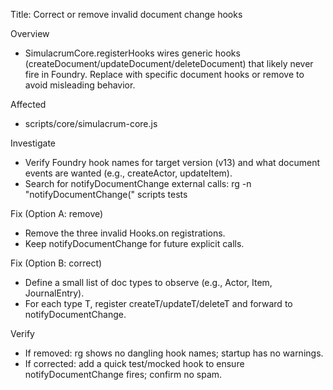Title: Correct or remove invalid document change hooks

Overview
- SimulacrumCore.registerHooks wires generic hooks (createDocument/updateDocument/deleteDocument) that likely never fire in Foundry. Replace with specific document hooks or remove to avoid misleading behavior.

Affected
- scripts/core/simulacrum-core.js

Investigate
- Verify Foundry hook names for target version (v13) and what document events are wanted (e.g., createActor, updateItem). 
- Search for notifyDocumentChange external calls: rg -n "notifyDocumentChange\(" scripts tests

Fix (Option A: remove)
- Remove the three invalid Hooks.on registrations.
- Keep notifyDocumentChange for future explicit calls.

Fix (Option B: correct)
- Define a small list of doc types to observe (e.g., Actor, Item, JournalEntry).
- For each type T, register createT/updateT/deleteT and forward to notifyDocumentChange.

Verify
- If removed: rg shows no dangling hook names; startup has no warnings.
- If corrected: add a quick test/mocked hook to ensure notifyDocumentChange fires; confirm no spam.

